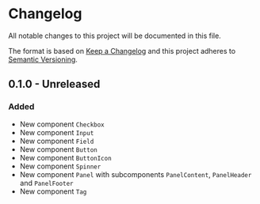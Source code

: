 # Changelog

All notable changes to this project will be documented in this file.

The format is based on [Keep a Changelog](http://keepachangelog.com/)
and this project adheres to [Semantic Versioning](http://semver.org/).

## 0.1.0 - Unreleased
### Added
- New component `Checkbox`
- New component `Input`
- New component `Field`
- New component `Button`
- New component `ButtonIcon`
- New component `Spinner`
- New component `Panel` with subcomponents `PanelContent`, `PanelHeader` and `PanelFooter`
- New component `Tag`
